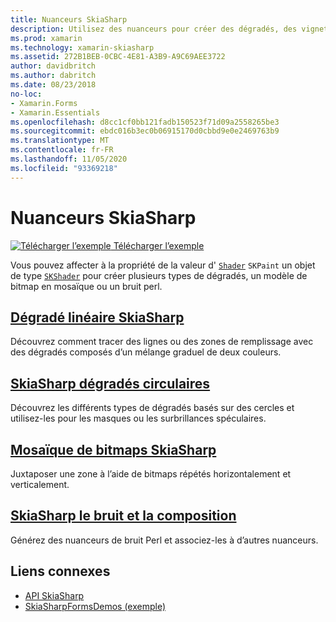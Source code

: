 ```yaml
---
title: Nuanceurs SkiaSharp
description: Utilisez des nuanceurs pour créer des dégradés, des vignettes bitmap et un bruit perl.
ms.prod: xamarin
ms.technology: xamarin-skiasharp
ms.assetid: 272B1BEB-0CBC-4E81-A3B9-A9C69AEE3722
author: davidbritch
ms.author: dabritch
ms.date: 08/23/2018
no-loc:
- Xamarin.Forms
- Xamarin.Essentials
ms.openlocfilehash: d8cc1cf0bb121fadb150523f71d09a2558265be3
ms.sourcegitcommit: ebdc016b3ec0b06915170d0cbbd9e0e2469763b9
ms.translationtype: MT
ms.contentlocale: fr-FR
ms.lasthandoff: 11/05/2020
ms.locfileid: "93369218"
---
```

# <a name="skiasharp-shaders"></a>Nuanceurs SkiaSharp

[![Télécharger l’exemple](~/media/shared/download.png) Télécharger l’exemple](/samples/xamarin/xamarin-forms-samples/skiasharpforms-demos)

Vous pouvez affecter à la propriété de la valeur d' [`Shader`](xref:SkiaSharp.SKPaint.Shader) `SKPaint` un objet de type [`SKShader`](xref:SkiaSharp.SKShader) pour créer plusieurs types de dégradés, un modèle de bitmap en mosaïque ou un bruit perl.

## <a name="the-skiasharp-linear-gradient"></a>[Dégradé linéaire SkiaSharp](linear-gradient.md)

Découvrez comment tracer des lignes ou des zones de remplissage avec des dégradés composés d’un mélange graduel de deux couleurs.

## <a name="skiasharp-circular-gradients"></a>[SkiaSharp dégradés circulaires](circular-gradients.md)

Découvrez les différents types de dégradés basés sur des cercles et utilisez-les pour les masques ou les surbrillances spéculaires.

## <a name="skiasharp-bitmap-tiling"></a>[Mosaïque de bitmaps SkiaSharp](bitmap-tiling.md)

Juxtaposer une zone à l’aide de bitmaps répétés horizontalement et verticalement.

## <a name="skiasharp-noise-and-composing"></a>[SkiaSharp le bruit et la composition](noise.md)

Générez des nuanceurs de bruit Perl et associez-les à d’autres nuanceurs.

## <a name="related-links"></a>Liens connexes

- [API SkiaSharp](/dotnet/api/skiasharp)
- [SkiaSharpFormsDemos (exemple)](/samples/xamarin/xamarin-forms-samples/skiasharpforms-demos)